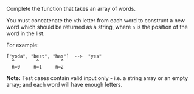 Complete the function that takes an array of words.

You must concatenate the `n`th letter from each word to construct a new word which should be returned as a string, where `n` is the position of the word in the list.

For example:

```
["yoda", "best", "has"]  -->  "yes"
  ^        ^        ^
  n=0     n=1     n=2
```

**Note:** Test cases contain valid input only - i.e. a string array or an empty array; and each word will have enough letters.

